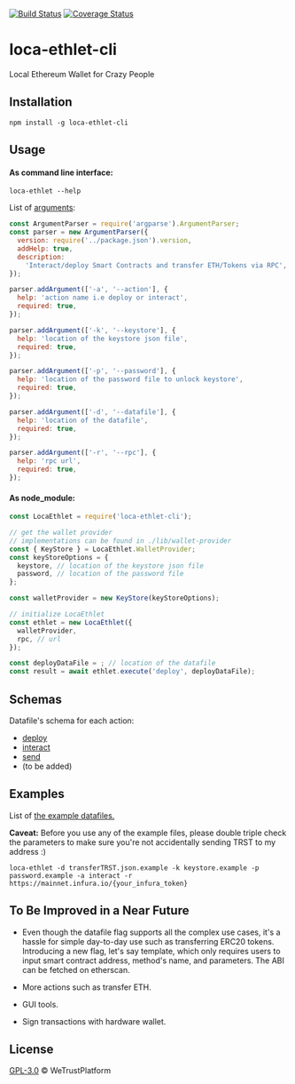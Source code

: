 [![Build Status](https://travis-ci.org/WeTrustPlatform/loca-ethlet-cli.svg?branch=master)](https://travis-ci.org/WeTrustPlatform/loca-ethlet-cli)
[![Coverage Status](https://coveralls.io/repos/github/WeTrustPlatform/loca-ethlet-cli/badge.svg?branch=master)](https://coveralls.io/github/WeTrustPlatform/loca-ethlet-cli?branch=master)

# loca-ethlet-cli

Local Ethereum Wallet for Crazy People


## Installation

```
npm install -g loca-ethlet-cli
```


## Usage

#### As command line interface:

```
loca-ethlet --help
```

List of [arguments](https://github.com/WeTrustPlatform/loca-ethlet-cli/blob/master/bin/index.js):
```javascript
const ArgumentParser = require('argparse').ArgumentParser;
const parser = new ArgumentParser({
  version: require('../package.json').version,
  addHelp: true,
  description:
    'Interact/deploy Smart Contracts and transfer ETH/Tokens via RPC',
});

parser.addArgument(['-a', '--action'], {
  help: 'action name i.e deploy or interact',
  required: true,
});

parser.addArgument(['-k', '--keystore'], {
  help: 'location of the keystore json file',
  required: true,
});

parser.addArgument(['-p', '--password'], {
  help: 'location of the password file to unlock keystore',
  required: true,
});

parser.addArgument(['-d', '--datafile'], {
  help: 'location of the datafile',
  required: true,
});

parser.addArgument(['-r', '--rpc'], {
  help: 'rpc url',
  required: true,
});
```


#### As node_module:

```javascript
const LocaEthlet = require('loca-ethlet-cli');

// get the wallet provider
// implementations can be found in ./lib/wallet-provider
const { KeyStore } = LocaEthlet.WalletProvider;
const keyStoreOptions = {
  keystore, // location of the keystore json file
  password, // location of the password file
};

const walletProvider = new KeyStore(keyStoreOptions);

// initialize LocaEthlet
const ethlet = new LocaEthlet({
  walletProvider,
  rpc, // url
});

const deployDataFile = ; // location of the datafile
const result = await ethlet.execute('deploy', deployDataFile);
```


## Schemas
Datafile's schema for each action:
- [deploy](https://github.com/WeTrustPlatform/loca-ethlet-cli/blob/master/schemas/deploy.json)
- [interact](https://github.com/WeTrustPlatform/loca-ethlet-cli/blob/master/schemas/interact.json)
- [send](https://github.com/WeTrustPlatform/loca-ethlet-cli/blob/master/schemas/send.json)
- (to be added)


## Examples
List of [the example datafiles.](https://github.com/WeTrustPlatform/loca-ethlet-cli/tree/master/data)

**Caveat:** Before you use any of the example files, please double triple check the parameters to make sure you're not accidentally sending TRST to my address :)

```
loca-ethlet -d transferTRST.json.example -k keystore.example -p password.example -a interact -r https://mainnet.infura.io/{your_infura_token}
```

## To Be Improved in a Near Future
- Even though the datafile flag supports all the complex use cases, it's a hassle for simple day-to-day use such as transferring ERC20 tokens. Introducing a new flag, let's say template, which only requires users to input smart contract address, method's name, and parameters.  The ABI can be fetched on etherscan.

- More actions such as transfer ETH.

- GUI tools.

- Sign transactions with hardware wallet.


## License
[GPL-3.0](https://github.com/WeTrustPlatform/loca-ethlet-cli/blob/master/LICENSE) &copy; WeTrustPlatform
